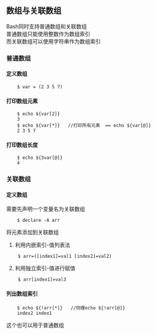 ## 数组与关联数组  

Bash同时支持普通数组和关联数组  
普通数组只能使用整数作为数组索引  
而关联数组可以使用字符串作为数组索引  

### 普通数组  

#### 定义数组  

		$ var = (2 3 5 7) 
#### 打印数组元素  

		$ echo ${var[2]}
		3
		$ echo ${var[*]}   //打印所有元素  == echo ${var[@]}
		2 3 5 7
#### 打印数组长度  

		$ echo ${3var[@]}
		4

### 关联数组  

#### 定义数组  
需要先声明一个变量名为关联数组  

		$ declare -A arr
将元素添加到关联数组  
1. 利用内嵌索引-值列表法  

		$ arr=([index1]=val1 [index2]=val2)
2. 利用独立索引-值进行赋值  

		$ arr[index1]=val3

#### 列出数组索引  

		$ echo ${!arr[*]}   //同理echo ${!arr[@]}
		index2 index1  
这个也可以用于普通数组  


